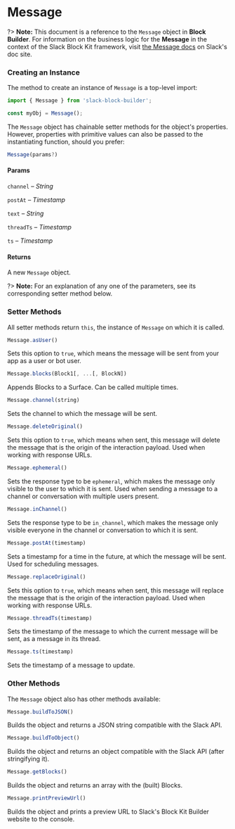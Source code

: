 # Message

?> **Note:** This document is a reference to the `Message` object in **Block Builder**. For information on the business logic for the **Message** in the context of the Slack Block Kit framework, visit [the Message docs](https:&#x2F;&#x2F;api.slack.com&#x2F;messaging&#x2F;composing) on Slack's doc site.

### Creating an Instance 

The method to create an instance of `Message` is a top-level import:

```javascript
import { Message } from 'slack-block-builder';

const myObj = Message();
```


The `Message` object has chainable setter methods for the object's properties. However, properties with primitive values can also be passed to the instantiating function, should you prefer:

```javascript
Message(params?)
```

#### Params

`channel` – *String*

`postAt` – *Timestamp*

`text` – *String*

`threadTs` – *Timestamp*

`ts` – *Timestamp*

#### Returns

A new `Message` object.

?> **Note:** For an explanation of any one of the parameters, see its corresponding setter method below.

### Setter Methods

All setter methods return `this`, the instance of `Message` on which it is called.

```javascript
Message.asUser()
```

Sets this option to `true`, which means the message will be sent from your app as a user or bot user.
```javascript
Message.blocks(Block1[, ...[, BlockN])
```

Appends Blocks to a Surface. Can be called multiple times.
```javascript
Message.channel(string)
```

Sets the channel to which the message will be sent.
```javascript
Message.deleteOriginal()
```

Sets this option to `true`, which means when sent, this message will delete the message that is the origin of the interaction payload. Used when working with response URLs.
```javascript
Message.ephemeral()
```

Sets the response type to be `ephemeral`, which makes the message only visible to the user to which it is sent. Used when sending a message to a channel or conversation with multiple users present.
```javascript
Message.inChannel()
```

Sets the response type to be `in_channel`, which makes the message only visible everyone in the channel or conversation to which it is sent.
```javascript
Message.postAt(timestamp)
```

Sets a timestamp for a time in the future, at which the message will be sent. Used for scheduling messages.
```javascript
Message.replaceOriginal()
```

Sets this option to `true`, which means when sent, this message will replace the message that is the origin of the interaction payload. Used when working with response URLs.
```javascript
Message.threadTs(timestamp)
```

Sets the timestamp of the message to which the current message will be sent, as a message in its thread.
```javascript
Message.ts(timestamp)
```

Sets the timestamp of a message to update.


### Other Methods

The `Message` object also has other methods available:

```javascript
Message.buildToJSON()
```

Builds the object and returns a JSON string compatible with the Slack API.
```javascript
Message.buildToObject()
```

Builds the object and returns an object compatible with the Slack API (after stringifying it).
```javascript
Message.getBlocks()
```

Builds the object and returns an array with the (built) Blocks.
```javascript
Message.printPreviewUrl()
```

Builds the object and prints a preview URL to Slack's Block Kit Builder website to the console.

